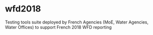 # wfd2018
Testing tools suite deployed by French Agencies (MoE, Water Agencies, Water Offices) to support French 2018 WFD reporting

